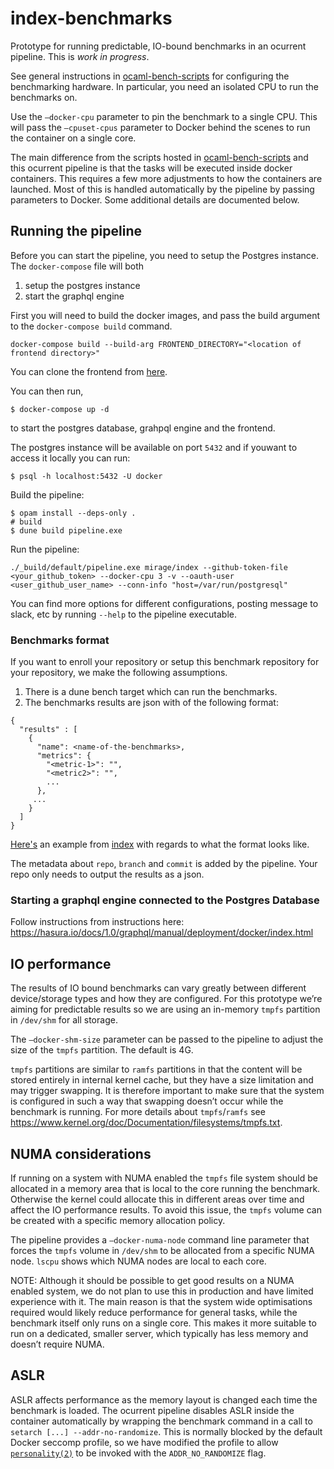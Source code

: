 # index-benchmarks

Prototype for running predictable, IO-bound benchmarks in an ocurrent pipeline. This is *work in progress*.

See general instructions in [ocaml-bench-scripts](https://github.com/ocaml-bench/ocaml_bench_scripts/) for configuring the benchmarking hardware. In particular, you need an isolated CPU to run the benchmarks on.

Use the `—docker-cpu` parameter to pin the benchmark to a single CPU. This will pass the `—cpuset-cpus` parameter to Docker behind the scenes to run the container on a single core.

The main difference from the scripts hosted in [ocaml-bench-scripts](https://github.com/ocaml-bench/ocaml_bench_scripts/) and this ocurrent pipeline is that the tasks will be executed inside docker containers. This requires a few more adjustments to how the containers are launched. Most of this is handled automatically by the pipeline by passing parameters to Docker. Some additional details are documented below.

## Running the pipeline

Before you can start the pipeline, you need to setup the Postgres instance.
The `docker-compose` file will both 
1. setup the postgres instance
2. start the graphql engine

First you will need to build the docker images, and pass the build argument to the `docker-compose build` command.

```
docker-compose build --build-arg FRONTEND_DIRECTORY="<location of frontend directory>"
```

You can clone the frontend from [here](https://github.com/gs0510/current-bench/).


You can then run,
```
$ docker-compose up -d
```
to start the postgres database, grahpql engine and the frontend.

The postgres instance will be available on port `5432` and if youwant to access it locally you can run:
```
$ psql -h localhost:5432 -U docker
```

Build the pipeline:
```# install dependencies (requires postgres, libpq-dev library)
$ opam install --deps-only .
# build
$ dune build pipeline.exe
```

Run the pipeline:
```
./_build/default/pipeline.exe mirage/index --github-token-file <your_github_token> --docker-cpu 3 -v --oauth-user <user_github_user_name> --conn-info "host=/var/run/postgresql"
```

You can find more options for different configurations, posting message to slack, etc by running `--help` to the pipeline executable.


### Benchmarks format

If you want to enroll your repository or setup this benchmark repository for your repository,
we make the following assumptions.

1. There is a dune bench target which can run the benchmarks.
2. The benchmarks results are json with of the following format:
```
{
  "results" : [
    {
      "name": <name-of-the-benchmarks>,
      "metrics": {
        "<metric-1>": "",
        "<metric2>": "",
        ...
      },
     ...
    }
  ]
}
```
[Here's](https://gist.github.com/gs0510/9ef5d47582b7fbf8dda6df0af08537e4) an example from [index](https://github.com/mirage/index) with regards to what the format looks like.

The metadata about `repo`, `branch` and `commit` is added by the pipeline. Your repo only needs to output the results as a json.

### Starting a graphql engine connected to the Postgres Database

Follow instructions from instructions here: https://hasura.io/docs/1.0/graphql/manual/deployment/docker/index.html

## IO performance

The results of IO bound benchmarks can vary greatly between different device/storage types and how they are configured. For this prototype we’re aiming for predictable results so we are using an in-memory `tmpfs` partition in `/dev/shm` for all storage.

The `—docker-shm-size` parameter can be passed to the pipeline to adjust the size of the `tmpfs` partition. The default is 4G.

`tmpfs` partitions are similar to `ramfs` partitions in that the content will be stored entirely in internal kernel cache, but they have a size limitation and may trigger swapping. It is therefore important to make sure that the system is configured in such a way that swapping doesn’t occur while the benchmark is running. For more details about `tmpfs`/`ramfs` see https://www.kernel.org/doc/Documentation/filesystems/tmpfs.txt.

## NUMA considerations

If running on a system with NUMA enabled the `tmpfs` file system should be allocated in a memory area that is local to the core running the benchmark. Otherwise the kernel could allocate this in different areas over time and affect the IO performance results. To avoid this issue, the `tmpfs` volume can be created with a specific memory allocation policy.

The pipeline provides a `—docker-numa-node` command line parameter that forces the `tmpfs` volume in `/dev/shm` to be allocated from a specific NUMA node. `lscpu` shows which NUMA nodes are local to each core.

NOTE: Although it should be possible to get good results on a NUMA enabled system, we do not plan to use this in production and have limited experience with it. The main reason is that the system wide optimisations required would likely reduce performance for general tasks, while the benchmark itself only runs on a single core. This makes it more suitable to run on a dedicated, smaller server, which typically has less memory and doesn’t require NUMA.

## ASLR

ASLR affects performance as the memory layout is changed each time the benchmark is loaded. The ocurrent pipeline disables ASLR inside the container automatically by wrapping the benchmark command in a call to `setarch [...] --addr-no-randomize`. This is normally blocked by the default Docker seccomp profile, so we have modified the profile to allow [`personality(2)`](http://man7.org/linux/man-pages/man2/personality.2.html) to be invoked with the `ADDR_NO_RANDOMIZE` flag.


